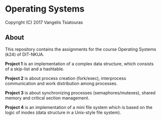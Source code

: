 # Operating Systems

Copyright (C) 2017 Vangelis Tsiatouras

## About

This repository contains the assignments for the course Operating Systems (k24) of DIT-NKUA.

__Project 1__ is an implementation of a complex data structure, which consists of a skip-list and a hashtable.

__Project 2__ is about process creation (fork/exec), interprocess communication and work distribution among processes.

__Project 3__ is about synchronizing processes (semaphores/mutexes), shared memory and critical section management.

__Project 4__ is an implementation of a mini file system which is based on the logic of inodes (data structure in a Unix-style file system).
